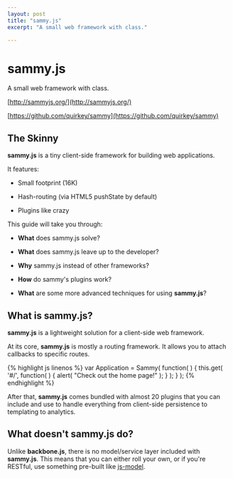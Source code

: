 ```yaml
---
layout: post
title: "sammy.js"
excerpt: "A small web framework with class."

---
```


# sammy.js

A small web framework with class.

[http://sammyjs.org/](http://sammyjs.org/)

[https://github.com/quirkey/sammy](https://github.com/quirkey/sammy)

## The Skinny

**sammy.js** is a tiny client-side framework for building web applications.

It features:

- Small footprint (16K)

- Hash-routing (via HTML5 pushState by default)

- Plugins like crazy

This guide will take you through:

- **What** does sammy.js solve?

- **What** does sammy.js leave up to the developer?

- **Why** sammy.js instead of other frameworks?

- **How** do sammy's plugins work?

- **What** are some more advanced techniques for using **sammy.js**?

## What is sammy.js?

**sammy.js** is a lightweight solution for a client-side web framework.

At its core, **sammy.js** is mostly a routing framework. It allows you to attach callbacks to specific routes.

{% highlight js linenos %}
var Application = Sammy( function( )
{
  this.get( '#/', function( )
  {
    alert( "Check out the home page!" );
  } );
} );
{% endhighlight %}

After that, **sammy.js** comes bundled with almost 20 plugins that you can include and use to handle everything from client-side persistence to templating to analytics.

## What doesn't sammy.js do?

Unlike **backbone.js**, there is no model/service layer included with **sammy.js**. This means that you can either roll your own, or if you're RESTful, use something pre-built like [js-model](https://github.com/benpickles/js-model).
